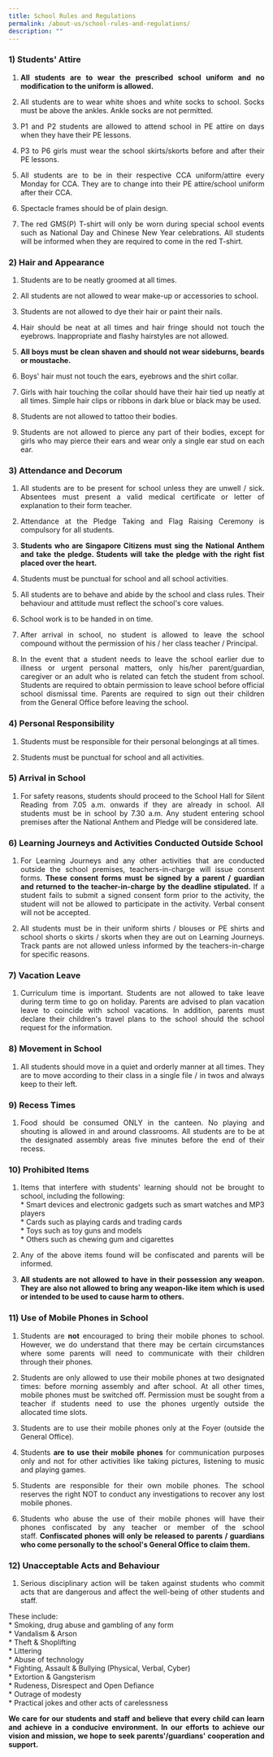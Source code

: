 ```yaml
---
title: School Rules and Regulations
permalink: /about-us/school-rules-and-regulations/
description: ""
---
```

### 1) Students' Attire

1. <p style="text-align: justify;"><b>All students are to wear the prescribed school uniform and no modification to the uniform is allowed.</b>  <br>
      
    
2. </p><p style="text-align: justify;">All students are to wear white shoes and white socks to school. Socks must be above the ankles. Ankle socks are not permitted.  <br>
      
    
3. </p><p style="text-align: justify;">P1 and P2 students are allowed to attend school in PE attire on days when they have their PE lessons.  <br>
      
    
4. </p><p style="text-align: justify;">P3 to P6 girls must wear the school skirts/skorts before and after their PE lessons.  <br>
      
    
5. </p><p style="text-align: justify;">All students are to be in their respective CCA uniform/attire every Monday for CCA. They are to change into their PE attire/school uniform after their CCA.  <br>
      
    
6. </p><p style="text-align: justify;">Spectacle frames should be of plain design.  <br>
      
    
7. </p><p style="text-align: justify;">The red GMS(P) T-shirt will only be worn during special school events such as National Day and Chinese New Year celebrations. All students will be informed when they are required to come in the red T-shirt.</p>

### 2) Hair and Appearance


1. <p style="text-align: justify;">Students are to be neatly groomed at all times.  <br>
    
2.  </p><p style="text-align: justify;">All students are not allowed to wear make-up or accessories to school.  <br>
      
    
3. </p><p style="text-align: justify;">Students are not allowed to dye their hair or paint their nails.  <br>
      
    
4. </p><p style="text-align: justify;">Hair should be neat at all times and hair fringe should not touch the eyebrows. Inappropriate and flashy hairstyles are not allowed.  <br>
      
    
5. </p><p style="text-align: justify;"><b>All boys must be clean shaven and should not wear sideburns, beards or moustache.</b> <br>
      
    
6.  </p><p style="text-align: justify;"> Boys' hair must not touch the ears, eyebrows and the shirt collar.  <br>
      
    
7. </p><p style="text-align: justify;">Girls with hair touching the collar should have their hair tied up neatly at all times. Simple hair clips or ribbons in dark blue or black may be used.  <br>
      
    
8. </p><p style="text-align: justify;">Students are not allowed to tattoo their bodies.  <br>
      
    
9. </p><p style="text-align: justify;">Students are not allowed to pierce any part of their bodies, except for girls who may pierce their ears and wear only&nbsp;a single ear stud on each ear.<br></p>
      
### 3) Attendance and Decorum

1. <p style="text-align: justify;">All students are to be present for school unless they are unwell / sick. Absentees must present a valid medical certificate or letter of explanation to their form teacher.<br>

    
2. </p><p style="text-align: justify;">Attendance at the Pledge Taking and Flag Raising Ceremony is compulsory for all students.  <br>
    
3. </p><p style="text-align: justify;"><b>Students who are Singapore Citizens must sing the National Anthem and take the pledge. Students will take the pledge with the right fist placed over the heart.</b>  <br>
    
4. </p><p style="text-align: justify;">Students must be punctual for school and all school activities.  <br>
    
5. </p><p style="text-align: justify;">All students are to behave and abide by the school and class rules. Their behaviour and attitude must reflect the school's core values. <br>
    
6. </p><p style="text-align: justify;">School work is to be handed in on time.  <br>
    
7. </p><p style="text-align: justify;">After arrival in school, no student is allowed to leave the school compound without the permission of his / her class teacher / Principal.  <br>    
    
8. </p><p style="text-align: justify;">In the event that a student needs to leave the school earlier due to illness or urgent personal matters, only his/her parent/guardian, caregiver or an adult who is related can fetch the student from school. Students are required to obtain permission to leave school before official school dismissal time. Parents are required to sign out their children from the General Office before leaving the school.<br></p>
      

### 4) Personal Responsibility

1. <p style="text-align: justify;">Students must be responsible for their personal belongings at all times. <br>
    
2. </p><p style="text-align: justify;">Students must be punctual for school and all activities.<br></p>
      

### 5) Arrival in School

1. <p style="text-align: justify;">For safety reasons, students should proceed to the School Hall for Silent Reading from 7.05 a.m. onwards if they are already in school. All students must be in school by 7.30 a.m. Any student entering school premises after the National Anthem and Pledge will be considered late.<br></p>
      

### 6) Learning Journeys and Activities Conducted Outside School

1. <p style="text-align: justify;">For Learning Journeys and any other activities that are conducted outside the school premises, teachers-in-charge will issue consent forms.&nbsp;<b>These consent forms must be signed by a parent / guardian and returned to the teacher-in-charge by the deadline stipulated.</b>&nbsp;If a student fails to submit a signed consent form prior to the activity, the student will not be allowed to participate in the activity. Verbal consent will not be accepted.  <br>
      
    
2. </p><p style="text-align: justify;">All students must be in their uniform shirts / blouses or PE shirts and school shorts o skirts / skorts when they are out on Learning Journeys. Track pants are not allowed unless informed by the teachers-in-charge for specific reasons.  <br></p>
      

### 7) Vacation Leave

1. <p style="text-align: justify;">Curriculum time is important. Students are not allowed to take leave during term time to go on holiday. Parents are advised to plan vacation leave to coincide with school vacations. In addition, parents must declare their children's travel plans to the school should the school request for the information.<br></p>
      

### 8) Movement in School

1. <p style="text-align: justify;">All students should move in a quiet and orderly manner at all times. They are to move according to their class in&nbsp;a single file / in twos and always keep to their left.<br></p>
      
    

### 9) Recess Times

1. <p style="text-align: justify;">Food should be consumed ONLY in the canteen. No playing and shouting is allowed in and around classrooms. All students are to be at the designated assembly areas five minutes before the end of their recess.<br></p>


### 10) Prohibited Items

1. <p style="text-align: justify;">Items that interfere with students' learning should not be brought to school, including the following:<br>  
    * Smart devices and electronic gadgets such as smart watches and MP3 players<br>
    * Cards such as playing cards and trading cards<br>  
    * Toys such as toy guns and models<br>  
    * Others such as chewing gum and cigarettes<br>
      
    
2. </p><p style="text-align: justify;">Any of the above items found will be confiscated and parents will be informed.<br>
      
    
3. </p><p style="text-align: justify;"><b>All students are not allowed to have in their possession any weapon. They are also not allowed to bring any weapon-like item which is used or intended to be used to cause harm to others.</b><br></p>
      


### 11) Use of Mobile Phones in School

1. <p style="text-align: justify;">Students are&nbsp;<b>not</b>&nbsp;encouraged to bring their mobile phones to school. However, we do understand that there may be certain circumstances where some parents will need to communicate with their children through their phones.  <br>

    
2. </p><p style="text-align: justify;">Students are only allowed to use their mobile phones at two designated times: before morning assembly and after school. At all other times, mobile phones must be switched off. Permission must be sought from a teacher if students need to use the phones urgently outside the allocated time slots.&nbsp;  <br>

    
3. </p><p style="text-align: justify;">Students are to use their mobile phones only at the Foyer (outside the General Office).<br>
          
    
4. </p><p style="text-align: justify;">Students&nbsp;<b>are to use their mobile phones</b>&nbsp;for communication purposes only and not for other activities like taking pictures, listening to music and playing games.<br>
      
    
5. </p><p style="text-align: justify;">Students are responsible for their own mobile phones. The school reserves the right NOT to conduct any investigations to recover any lost mobile phones.<br>
      
    
6. </p><p style="text-align: justify;">Students who abuse the use of their mobile phones will have their phones confiscated by any teacher or member of the school staff.&nbsp;<b>Confiscated phones will only be released to parents / guardians who come personally to the school's General Office to claim them.</b></p>

### 12) Unacceptable Acts and Behaviour

1. <p style="text-align: justify;">Serious disciplinary action will be taken against students who commit acts that are dangerous and affect the well-being of other students and staff.<br>
</p><p style="text-align: justify;">These include:<br>
 * Smoking, drug abuse and gambling of any form  <br>
  * Vandalism &amp; Arson&nbsp;<br>  
  * Theft &amp; Shoplifting  <br>
  * Littering  <br>
  * Abuse of technology<br>  
  * Fighting, Assault &amp; Bullying (Physical, Verbal, Cyber)  <br>
  * Extortion &amp; Gangsterism  <br>
  * Rudeness, Disrespect and Open Defiance  <br>
  * Outrage of modesty  <br>
  * Practical jokes and other acts of carelessness  <br>
</p><p style="text-align: justify;"><b>We care for our students and staff and believe that every child can learn and achieve in a conducive environment. In our efforts to achieve our vision and mission, we hope to seek parents'/guardians' cooperation and support.</b></p>